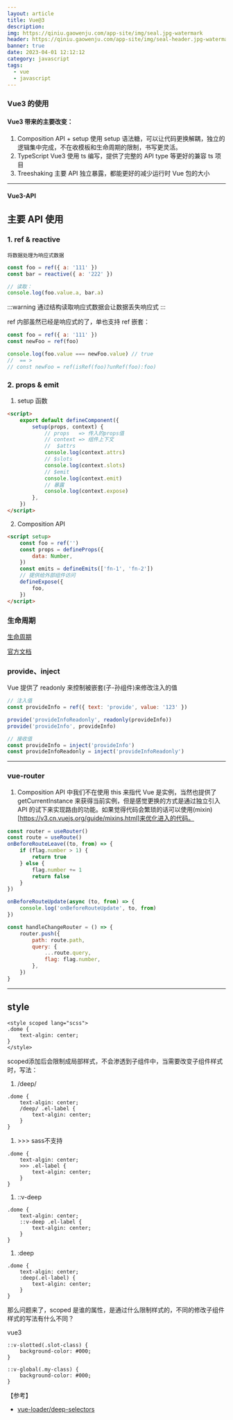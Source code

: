 ```yaml
---
layout: article
title: Vue@3
description: 
img: https://qiniu.gaowenju.com/app-site/img/seal.jpg-watermark
header: https://qiniu.gaowenju.com/app-site/img/seal-header.jpg-watermark
banner: true
date: 2023-04-01 12:12:12
category: javascript
tags:
  - vue
  - javascript
---
```



### Vue3 的使用

#### Vue3 带来的主要改变：

1. Composition API + setup
   使用 setup 语法糖，可以让代码更换解耦，独立的逻辑集中完成，不在收模板和生命周期的限制，书写更灵活。
2. TypeScript
   Vue3 使用 ts 编写，提供了完整的 API type 等更好的兼容 ts 项目
3. Treeshaking
   主要 API 独立暴露，都能更好的减少运行时 Vue 包的大小

---

#### Vue3-API


## 主要 API 使用

### 1. ref & reactive

    将数据处理为响应式数据

```javascript
const foo = ref({ a: '111' })
const bar = reactive({ a: '222' })

// 读取：
console.log(foo.value.a, bar.a)
```

:::warning
通过结构读取响应式数据会让数据丢失响应式
:::

ref 内部虽然已经是响应式的了，单也支持 ref 嵌套：

```javascript
const foo = ref({ a: '111' })
const newFoo = ref(foo)

console.log(foo.value === newFoo.value) // true
//  == >
// const newFoo = ref(isRef(foo)?unRef(foo):foo)
```

### 2. props & emit

1. setup 函数

```html
<script>
    export default defineComponent({
        setup(props, context) {
            // props   => 传入的props值
            // context => 组件上下文
            //  $attrs
            console.log(context.attrs)
            // $slots
            console.log(context.slots)
            // $emit
            console.log(context.emit)
            // 暴露
            console.log(context.expose)
        },
    })
</script>
```

2. Composition API

```html
<script setup>
    const foo = ref('')
    const props = defineProps({
        data: Number,
    })
    const emits = defineEmits(['fn-1', 'fn-2'])
    // 提供给外部组件访问
    defineExpose({
        foo,
    })
</script>
```

### 生命周期

[生命周期](../assets/images/img/vue-1.png)

[官方文档](https://v3.cn.vuejs.org/guide/composition-api-lifecycle-hooks.html)

### provide、inject

Vue 提供了 readonly 来控制被嵌套(子-孙组件)来修改注入的值

```javascript
// 注入值
const provideInfo = ref({ text: 'provide', value: '123' })

provide('provideInfoReadonly', readonly(provideInfo))
provide('provideInfo', provideInfo)

// 接收值
const provideInfo = inject('provideInfo')
const provideInfoReadonly = inject('provideInfoReadonly')
```

---

### vue-router

1. Composition API 中我们不在使用 this 来指代 Vue 是实例，当然也提供了 getCurrentInstance 来获得当前实例，但是感觉更换的方式是通过独立引入 API 的试下来实现路由的功能。如果觉得代码会繁琐的话可以使用(mixin)[https://v3.cn.vuejs.org/guide/mixins.html]来优化进入的代码。

```javascript
const router = useRouter()
const route = useRoute()
onBeforeRouteLeave((to, from) => {
    if (flag.number > 1) {
        return true
    } else {
        flag.number += 1
        return false
    }
})

onBeforeRouteUpdate(async (to, from) => {
    console.log('onBeforeRouteUpdate', to, from)
})

const handleChangeRouter = () => {
    router.push({
        path: route.path,
        query: {
            ...route.query,
            flag: flag.number,
        },
    })
}
```

---

## style

```
<style scoped lang="scss">
.dome {
	text-algin: center;
}
</style>
```

scoped添加后会限制成局部样式，不会渗透到子组件中，当需要改变子组件样式时，写法：

1. /deep/
```
.dome {
	text-algin: center;
	/deep/ .el-label {
		text-algin: center;
	}
}
```

1. \>\>\>
sass不支持
```
.dome {
	text-algin: center;
	>>> .el-label {
		text-algin: center;
	}
}
```

1. ::v-deep
```
.dome {
	text-algin: center;
	::v-deep .el-label {
		text-algin: center;
	}
}
```

1. :deep
```
.dome {
	text-algin: center;
	:deep(.el-label) {
		text-algin: center;
	}
}
```

那么问题来了，scoped 是谁的属性，是通过什么限制样式的，不同的修改子组件样式的写法有什么不同？

vue3

```
::v-slotted(.slot-class) {
    background-color: #000;
}
```

```
::v-global(.my-class) {
    background-color: #000;
}
```


【参考】
- [vue-loader/deep-selectors](https://vue-loader.vuejs.org/guide/scoped-css.html#deep-selectors)